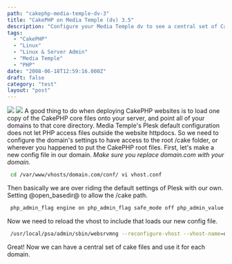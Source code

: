 ```yaml
---
path: "cakephp-media-temple-dv-3"
title: "CakePHP on Media Temple (dv) 3.5"
description: "Configure your Media Temple dv to see a central set of CakePHP files. (Plesk on Linux)"
tags: 
  - "CakePHP"
  - "Linux"
  - "Linux & Server Admin"
  - "Media Temple"
  - "PHP"
date: "2008-06-18T12:59:16.000Z"
draft: false
category: "test"
layout: "post"
---
```


![](http://marcgrabanski.com/img/logo-cakephp.gif)
![](http://marcgrabanski.com/img/dedicated-virtual.jpg)
A good thing to do when deploying CakePHP websites is to load one copy of the CakePHP core files onto your server, and point all of your domains to that core directory. Media Temple's Plesk default configuration does not let PHP access files outside the website httpdocs. So we need to configure the domain's settings to have access to the root /cake folder, or wherever you happened to put the CakePHP root files. First, let's make a new config file in our domain. *Make sure you replace domain.com with your domain.*
```bash
 cd /var/www/vhosts/domain.com/conf/ vi vhost.conf
```

Then basically we are over riding the default settings of Plesk with our own. Setting @open_basedir@ to allow the /cake path.
```xml
 php_admin_flag engine on php_admin_flag safe_mode off php_admin_value open_basedir "/cake:/var/www/vhosts/domain.com/subdomains/tools/httpdocs:/tmp" php_admin_flag engine on php_admin_flag safe_mode off php_admin_value open_basedir "/cake:/var/www/vhosts/domain.com/subdomains/tools/httpdocs:/tmp"
```

Now we need to reload the vhost to include that loads our new config file.
```bash
 /usr/local/psa/admin/sbin/websrvmng --reconfigure-vhost --vhost-name=domain.com service httpd graceful
```

Great! Now we can have a central set of cake files and use it for each domain.